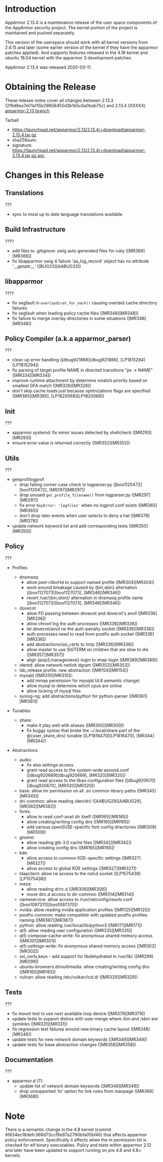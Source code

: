 Introduction
============

AppArmor 2.13.4 is a maintenance release of the user space components
of the AppArmor security project. The kernel portion of the project
is maintained and pushed separately.

This version of the userspace should work with all kernel versions from
2.6.15 and later (some earlier version of the kernel if they have the
apparmor patches applied). And supports features released in the 4.18
kernel and ubuntu 18.04 kernel with the apparmor 3 development patches.

AppArmor 2.13.4 was released 2020-03-11.


# Obtaining the Release
These release notes cover all changes between 2.13.3 (2f9d9ea7e01a115b29858455d3b1b5c6a0bab75c) and 2.13.4 (XXXXX) [apparmor-2.13 branch](https://gitlab.com/apparmor/apparmor/tree/apparmor-2.13).

Tarball
-   <https://launchpad.net/apparmor/2.13/2.13.4/+download/apparmor-2.13.4.tar.gz>
-   sha256sum: 
-   signature: <https://launchpad.net/apparmor/2.13/2.13.4/+download/apparmor-2.13.4.tar.gz.asc>

# Changes in this Release

Translations
--------------
???
- sync to most up to date language translations available

Build Infrastructure
--------------------
????
- add files to .gitignore: swig auto generated files for ruby ([MR366][MR366])
- fix libapparmor swig 4 failure 'aa\_log\_record' object has no attribute '\_\_getattr\_\_' ([BUG33][AABUG33])

libapparmor
-----------
????
- fix segfault in `overlaydirat_for_each()` causing overlaid cache directory failures
- fix segfault when loading policy cache files ([MR348][MR348])
- fix failure to merge overlay directories in some situations ([MR348][MR348])

Policy Compiler (a.k.a apparmor\_parser)
----------------------------------------
???

- clean up error handling ([dbug921866][dbug921866], [LP1815294][LP1815294])
- fix parsing of target profile NAME in directed transitions “px -> NAME" ([MR334][MR334])
- improve runtime attachment by determine xmatch priority based on smallest DFA match ([MR326][MR326])
- don't skip cache loads just because optimizations flags are specified
  ([MR385][MR385], [LP1820068][LP1820068])

Init
----
???

- apparmor.systemd: fix minor issues detected by shellcheck ([MR293][MR293])
- ensure error value is returned correctly ([MR352][MR352])

Utils
-----
???

- genprof/logprof
  - drop failing corner-case check in logparser.py ([boo1120472][boo1120472], [MR297][MR297])
  - drop unused `get_profile_filename()` from logparser.py ([MR297][MR297])
  - fix error `KeyError: 'logfiles'` when no logprof.conf exists ([MR365][MR365])
  - don't drop later events when user selects to deny a hat ([MR378][MR378])
- update network keyword list and add corresponding tests ([MR350][MR350])


Policy
------
???

- Profiles
  - dnsmasq:
    - allow peer=libvirtd to support named profile ([MR304][MR304])
    - work around breakage caused by {bin,sbin} alternation ([boo1127073][boo1127073], [MR346][MR346])
    - revert /usr/{bin,sbin}/ alternation in dnsmasq profile name ([boo1127073][boo1127073], [MR346][MR346])
  - dovecot
    - allow FD passing between dovecot and dovecot's anvil ([MR336][MR336])
    - allow chroot'ing the auth processes ([MR336][MR336])
    - let dovecot/anvil rw the auth-penalty socket ([MR336][MR336])
    - auth processes need to read from postfix auth socket ([MR336][MR336])
    - add abstractions/ssl\_certs to lmtp ([MR336][MR336])
    - allow master to use SIGTERM on children that are slow to die ([MR357][MR357])
    - align {pop3,managesieve}-login to imap-login ([MR389][MR389])
  - identd: allow network netlink dgram ([MR353][MR353])
  - lsb\_release profile: new abstraction ([MR154][MR154])
  - mysqld ([MR310][MR310]):
    - add mmap permission for mysqld (4.8 semantic change)
    - allow mysql to determine which cpus are online
    - allow locking of mysql files
  - syslog-ng: add abstractions/python for python-parser ([MR361][MR361])


- Tunables
  - share:
    - make it play well with aliases ([MR300][MR300])
    - fix buggy syntax that broke the ~/.local/share part of the @{user\_share\_dirs} tunable ([LP1816470][LP1816470], [MR344][MR344])

- Abstractions
  - audio:
    - fix alsa settings access
    - grant read access to the system-wide asound.conf ([dbug920669][dbug920669], [MR320][MR320])
    - grant read access to the libao configuration files ([dbug920670][dbug920670], [MR320][MR320])
  - base: allow mr permission on all *.so* common library paths ([MR345][MR345])
  - dri-common: allow reading /dev/dri/ ([AABUG29][AABUG29], [MR382][MR382])
  - fonts:
    - allow to read conf-avail dir itself ([MR165][MR165])
    - allow creating/writing config dirs ([MR165][MR165])
    - add various openSUSE-specific font config directories ([MR309][MR309])
  - gnome:
    - allow reading gtk-3.0 cache files ([MR342][MR342])
    - allow creating config dirs ([MR165][MR165])
  - kde:
    - allow access to common KDE-specific settings ([MR327][MR327])
    - allow access to global KDE settings ([MR327][MR327])
  - ldapclient: allow rw access to the nslcd socket ([LP1575438][LP1575438])
  - mesa:
    - allow reading drirc.d ([MR308][MR308])
    - move dirc.d access to dir-common ([MR314][MR314])
  - nameservice: allow access to /run/netconfig/resolv.conf ([boo1097370][boo1097370])
  - nvidia: allow reading nvidia application profiles ([MR125][MR125])
  - postfix-common: make compatible with updated postfix profiles naming ([MR387][MR387])
  - python: allow reading /usr/local/lib/python3 ([MR171][MR171])
  - qt5: allow reading user configuration ([MR335][MR335])
  - qt5-compose-cache-write: fix anonymous shared memory access ([MR301][MR301])
  - qt5-settings-write: fix anonymous shared memory access ([MR302][MR302])
  - ssl\_certs,keys - add support for libdehydrated in /var/lib/ ([MR299][MR299])
  - ubuntu-browsers.d/multimedia: allow creating/writing config dirs ([MR165][MR165])
  - vulcan: allow reading /etc/vulkan/icd.d/ ([MR329][MR329])


Tests
-----
???

- fix mount test to use next available loop device ([MR379][MR379])
- update tests to support distros with user-merge where /bin and /sbin are symlinks ([MR331][MR331])
- fix regression test failures around new binary cache layout ([MR348][MR348])
- update tests for new network domain keywords ([MR349][MR349])
- update tests for base abstraction changes ([MR358][MR358])


Documentation
-------------
???

- apparmor.d (7):
  - update list of network domain keywords ([MR349][MR349])
  - drop unsupported 'to' option for link rules from manpage ([MR368][MR368])

Note
====

There is a semantic change in the 4.8 kernel (commit
9f834ec18defc369d73ccf9e87a2790bfa05bf46) that affects apparmor policy
enforcement. Specifically it affects when the m permission bit is
checked for elf binary executables. Policy and tests within apparmor
2.12 and later have been updated to support running on pre 4.8 and 4.8+ kernels.
